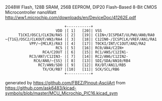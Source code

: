2048W Flash, 128B SRAM, 256B EEPROM, DIP20
Flash-Based 8-Bit CMOS Microcontroller nanoWatt
http://ww1.microchip.com/downloads/en/DeviceDoc/41262E.pdf


	                           +-----------+
	                       VDD |[ 1]   [20]| VSS
	      T1CKI/OSC1/CLKIN/RA5 |[ 2]   [19]| C1IN+/ICSPDAT/ULPWU/AN0/RA0
	~{T1G}/OSC2/CLKOUT/AN3/RA4 |[ 3]   [18]| C12IN0-/ICSPCLK/VREF/AN1/RA1
	           VPP/~{MCLR}/RA3 |[ 4]   [17]| T0CKI/INT/C1OUT/AN2/RA2
	                       RC5 |[ 5]   [16]| RC0/AN4/C2IN+
	                 RC4/C2OUT |[ 6]   [15]| RC1/AN5/C12IN1-
	           RC3/AN7/C12IN3- |[ 7]   [14]| RC2/AN6/C12IN2-
	             RC6/AN8/~{SS} |[ 8]   [13]| SDI/SDA/AN10/RB4
	               RC7/AN9/SDO |[ 9]   [12]| RX/DT/AN11/RB5
	                 TX/CK/RB7 |[10]   [11]| SCK/SCL/RB6
	                           +-----------+


generated by https://github.com/FBEZ/Pinout-AsciiArt from https://github.com/ask6483/kicad-symbols/blob/master/MCU_Microchip_PIC16.kicad_sym